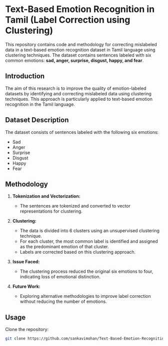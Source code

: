 # Text-Based Emotion Recognition in Tamil (Label Correction using Clustering)

This repository contains code and methodology for correcting mislabeled data in a text-based emotion recognition dataset in Tamil language using clustering techniques. The dataset contains sentences labeled with six common emotions: **sad, anger, surprise, disgust, happy, and fear**.

## Introduction

The aim of this research is to improve the quality of emotion-labeled datasets by identifying and correcting mislabeled data using clustering techniques. This approach is particularly applied to text-based emotion recognition in the Tamil language.

## Dataset Description

The dataset consists of sentences labeled with the following six emotions:

- Sad
- Anger
- Surprise
- Disgust
- Happy
- Fear

## Methodology

1. **Tokenization and Vectorization:**

   - The sentences are tokenized and converted to vector representations for clustering.

2. **Clustering:**

   - The data is divided into 6 clusters using an unsupervised clustering technique.
   - For each cluster, the most common label is identified and assigned as the predominant emotion of that cluster.
   - Labels are corrected based on this clustering approach.

3. **Issue Faced:**
   - The clustering process reduced the original six emotions to four, indicating loss of emotional distinction.
4. **Future Work:**
   - Exploring alternative methodologies to improve label correction without reducing the number of emotions.

## Usage

Clone the repository:

```bash
git clone https://github.com/sankavimohan/Text-Based-Emotion-Recognition-in-Tamil-Language.git
```
